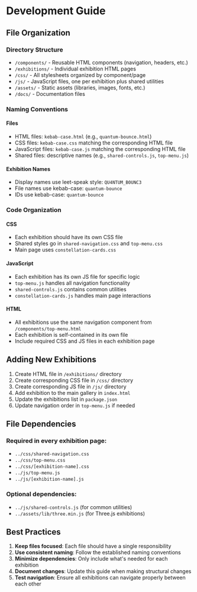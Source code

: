 # Development Guide

## File Organization

### Directory Structure

- `/components/` - Reusable HTML components (navigation, headers, etc.)
- `/exhibitions/` - Individual exhibition HTML pages
- `/css/` - All stylesheets organized by component/page
- `/js/` - JavaScript files, one per exhibition plus shared utilities
- `/assets/` - Static assets (libraries, images, fonts, etc.)
- `/docs/` - Documentation files

### Naming Conventions

#### Files

- HTML files: `kebab-case.html` (e.g., `quantum-bounce.html`)
- CSS files: `kebab-case.css` matching the corresponding HTML file
- JavaScript files: `kebab-case.js` matching the corresponding HTML file
- Shared files: descriptive names (e.g., `shared-controls.js`, `top-menu.js`)

#### Exhibition Names

- Display names use leet-speak style: `QU4NTUM_B0UNC3`
- File names use kebab-case: `quantum-bounce`
- IDs use kebab-case: `quantum-bounce`

### Code Organization

#### CSS

- Each exhibition should have its own CSS file
- Shared styles go in `shared-navigation.css` and `top-menu.css`
- Main page uses `constellation-cards.css`

#### JavaScript

- Each exhibition has its own JS file for specific logic
- `top-menu.js` handles all navigation functionality
- `shared-controls.js` contains common utilities
- `constellation-cards.js` handles main page interactions

#### HTML

- All exhibitions use the same navigation component from `/components/top-menu.html`
- Each exhibition is self-contained in its own file
- Include required CSS and JS files in each exhibition page

## Adding New Exhibitions

1. Create HTML file in `/exhibitions/` directory
2. Create corresponding CSS file in `/css/` directory
3. Create corresponding JS file in `/js/` directory
4. Add exhibition to the main gallery in `index.html`
5. Update the exhibitions list in `package.json`
6. Update navigation order in `top-menu.js` if needed

## File Dependencies

### Required in every exhibition page:

- `../css/shared-navigation.css`
- `../css/top-menu.css`
- `../css/[exhibition-name].css`
- `../js/top-menu.js`
- `../js/[exhibition-name].js`

### Optional dependencies:

- `../js/shared-controls.js` (for common utilities)
- `../assets/lib/three.min.js` (for Three.js exhibitions)

## Best Practices

1. **Keep files focused**: Each file should have a single responsibility
2. **Use consistent naming**: Follow the established naming conventions
3. **Minimize dependencies**: Only include what's needed for each exhibition
4. **Document changes**: Update this guide when making structural changes
5. **Test navigation**: Ensure all exhibitions can navigate properly between each other
